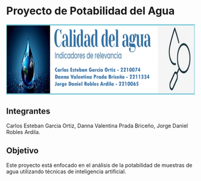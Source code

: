 # Proyecto de Potabilidad del Agua

![Banner de IA1](Potabilidad_del_agua_IA1_20241/Banner_IA1.jpg)

## Integrantes

Carlos Esteban Garcia Ortiz,
Danna Valentina Prada Briceño,
Jorge Daniel Robles Ardila.

## Objetivo

Este proyecto está enfocado en el análisis de la potabilidad de muestras de agua utilizando técnicas de inteligencia artificial.
